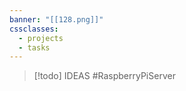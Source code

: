```yaml
---
banner: "[[128.png]]"
cssclasses:
  - projects
  - tasks
---
```



> [!todo] IDEAS
> #RaspberryPiServer 



